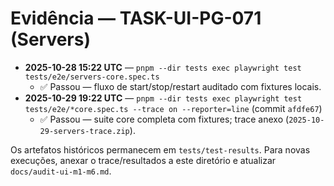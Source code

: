 # Evidência — TASK-UI-PG-071 (Servers)

- **2025-10-28 15:22 UTC** — `pnpm --dir tests exec playwright test tests/e2e/servers-core.spec.ts`
  - ✅ Passou — fluxo de start/stop/restart auditado com fixtures locais.
- **2025-10-29 19:22 UTC** — `pnpm --dir tests exec playwright test tests/e2e/*core.spec.ts --trace on --reporter=line` (commit `afdfe67`)
  - ✅ Passou — suite core completa com fixtures; trace anexo (`2025-10-29-servers-trace.zip`).

Os artefatos históricos permanecem em `tests/test-results`. Para novas execuções, anexar o trace/resultados a este diretório e atualizar `docs/audit-ui-m1-m6.md`.
